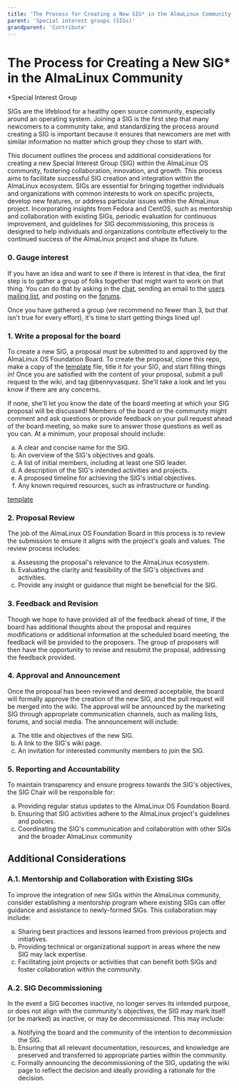 ```yaml
---
title: 'The Process for Creating a New SIG* in the AlmaLinux Community'
parent: 'Special interest groups (SIGs)'
grandparent: 'Contribute'
---
```


<Breadcrumbs />

# The Process for Creating a New SIG* in the AlmaLinux Community 
*Special Interest Group

SIGs are the lifeblood for a healthy open source community, especially around an operating system. Joining a SIG is the first step that many newcomers to a community take, and standardizing the process around creating a SIG is important because it ensures that newcomers are met with similar information no matter which group they chose to start with. 

This document outlines the process and additional considerations for creating a new Special Interest Group (SIG) within the AlmaLinux OS community, fostering collaboration, innovation, and growth. This process aims to facilitate successful SIG creation and integration within the AlmaLinux ecosystem. SIGs are essential for bringing together individuals and organizations with common interests to work on specific projects, develop new features, or address particular issues within the AlmaLinux project. Incorporating insights from Fedora and CentOS, such as mentorship and collaboration with existing SIGs, periodic evaluation for continuous improvement, and guidelines for SIG decommissioning, this process is designed to help individuals and organizations contribute effectively to the continued success of the AlmaLinux project and shape its future.

### 0. Gauge interest

If you have an idea and want to see if there is interest in that idea, the first step is to gather a group of folks together that might want to work on that thing. You can do that by asking in the [chat](https://chat.almalinux.org), sending an email to the [users mailing list](https://lists.almalinux.org/mailman3/lists/users.lists.almalinux.org/), and posting on the [forums](https://forums.almalinux.org/). 

Once you have gathered a group (we recommend no fewer than 3, but that isn't true for every effort), it's time to start getting things lined up!

### 1. Write a proposal for the board

To create a new SIG, a proposal must be submitted to and approved by the AlmaLinux OS Foundation Board. To create the proposal, clone this repo, make a copy of the [template](https://wiki.almalinux.org/sigs/sigproposaltemplate.html) file, title it for your SIG, and start filling things in! Once you are satisfied with the content of your proposal, submit a pull request to the wiki, and tag @bennyvasquez. She'll take a look and let you know if there are any concerns. 

If none, she'll let you know the date of the board meeting at which your SIG proposal will be discussed! Members of the board or the community might comment and ask questions or provide feedback on your pull request ahead of the board meeting, so make sure to answer those questions as well as you can. At a minimum, your proposal should include:

<ol type="a">
  <li>A clear and concise name for the SIG.</li>
  <li>An overview of the SIG's objectives and goals.</li>
  <li>A list of initial members, including at least one SIG leader.</li>
  <li>A description of the SIG's intended activities and projects.</li>
  <li>A proposed timeline for achieving the SIG's initial objectives.</li>
  <li>Any known required resources, such as infrastructure or funding.</li>
</ol>

[template](https://wiki.almalinux.org/sigs/sigproposaltemplate.html)


### 2. Proposal Review

The job of the AlmaLinux OS Foundation Board in this process is to review the submission to ensure it aligns with the project's goals and values. The review process includes:

<ol type="a">
  <li>Assessing the proposal's relevance to the AlmaLinux ecosystem.</li>
  <li>Evaluating the clarity and feasibility of the SIG's objectives and activities.</li>
  <li>Provide any insight or guidance that might be beneficial for the SIG.</li>
</ol>


### 3. Feedback and Revision

Though we hope to have provided all of the feedback ahead of time, if the board has additional thoughts about the proposal and requires modifications or additional information at the scheduled board meeting, the feedback will be provided to the proposers. The group of proposers will then have the opportunity to revise and resubmit the proposal, addressing the feedback provided.


### 4. Approval and Announcement

Once the proposal has been reviewed and deemed acceptable, the board will formally approve the creation of the new SIG, and the pull request will be merged into the wiki. The approval will be announced by the marketing SIG through appropriate communication channels, such as mailing lists, forums, and social media. The announcement will include:

<ol type="a">
  <li>The title and objectives of the new SIG.</li>
  <li>A link to the SIG's wiki page.</li>
  <li>An invitation for interested community members to join the SIG.</li>
</ol>


### 5. Reporting and Accountability

To maintain transparency and ensure progress towards the SIG's objectives, the SIG Chair will be responsible for:

<ol type="a">
  <li>Providing regular status updates to the AlmaLinux OS Foundation Board.</li>
  <li>Ensuring that SIG activities adhere to the AlmaLinux project's guidelines and policies.</li>
  <li>Coordinating the SIG's communication and collaboration with other SIGs and the broader AlmaLinux community</li>
</ol>


## Additional Considerations


### A.1. Mentorship and Collaboration with Existing SIGs

To improve the integration of new SIGs within the AlmaLinux community, consider establishing a mentorship program where existing SIGs can offer guidance and assistance to newly-formed SIGs. This collaboration may include:
<ol type="a">
  <li>Sharing best practices and lessons learned from previous projects and initiatives.</li>
  <li>Providing technical or organizational support in areas where the new SIG may lack expertise.</li>
  <li>Facilitating joint projects or activities that can benefit both SIGs and foster collaboration within the community.</li>
</ol>


### A.2. SIG Decommissioning

In the event a SIG becomes inactive, no longer serves its intended purpose, or does not align with the community's objectives, the SIG may mark itself (or be marked) as inactive, or may be decommissioned. This may include:

<ol type="a">
  <li>Notifying the board and the community of the intention to decommission the SIG.</li>
  <li>Ensuring that all relevant documentation, resources, and knowledge are preserved and transferred to appropriate parties within the community.</li>
  <li>Formally announcing the decommissioning of the SIG, updating the wiki page to reflect the decision and ideally providing a rationale for the decision.</li>
</ol>
